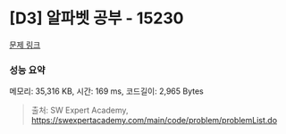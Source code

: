 # [D3] 알파벳 공부 - 15230 

[문제 링크](https://swexpertacademy.com/main/code/problem/problemDetail.do?contestProbId=AYLnMQT6vPADFATf) 

### 성능 요약

메모리: 35,316 KB, 시간: 169 ms, 코드길이: 2,965 Bytes



> 출처: SW Expert Academy, https://swexpertacademy.com/main/code/problem/problemList.do